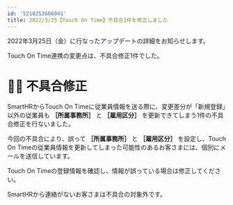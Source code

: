 ```yaml
---
id: '5210253606041'
title: 2022/3/25【Touch On Time】不具合1件を修正しました
---
```

2022年3月25日（金）に行なったアップデートの詳細をお知らせします。

Touch On Time連携の変更点は、不具合修正1件でした。

# 👨‍⚕️ 不具合修正

SmartHRからTouch On Timeに従業員情報を送る際に、変更差分が「新規登録」以外の従業員も **［所属事務所］** と **［雇用区分］** を更新できてしまう1件の不具合修正を行ないました。

今回の不具合により、誤って **［所属事務所］** と **［雇用区分］** を設定し、Touch On Timeの従業員情報を更新してしまった可能性のあるお客さまには、個別にメールを送信しています。

Touch On Timeの登録情報を確認し、情報が誤っている場合は修正してください。

SmartHRから連絡がないお客さまは不具合の対象外です。
